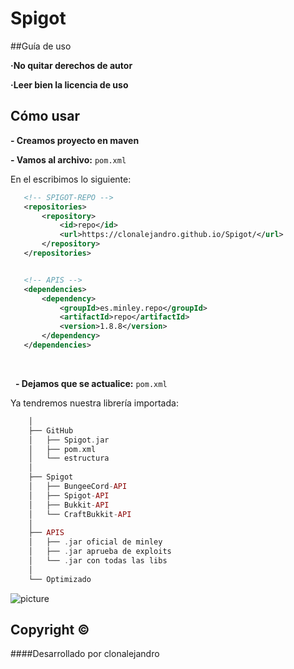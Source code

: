 # Spigot
##Guía de uso

**·No quitar derechos de autor**

**·Leer bien la licencia de uso**


## Cómo usar
**- Creamos proyecto en maven**

**- Vamos al archivo:** `pom.xml`

En el escribimos lo siguiente:

 ```xml
    <!-- SPIGOT-REPO -->
    <repositories>
        <repository>
            <id>repo</id>
            <url>https://clonalejandro.github.io/Spigot/</url>
        </repository>
    </repositories>


    <!-- APIS -->
    <dependencies>
        <dependency>
            <groupId>es.minley.repo</groupId>
            <artifactId>repo</artifactId>
            <version>1.8.8</version>
        </dependency>
    </dependencies>
 ```

<br>

  
**- Dejamos que se actualice:** `pom.xml`

Ya tendremos nuestra librería importada:
 
 ```php
     │
     ├── GitHub
     │   ├── Spigot.jar
     │   ├── pom.xml
     │   └── estructura
     │   
     ├── Spigot
     │   ├── BungeeCord-API
     │   ├── Spigot-API
     │   ├── Bukkit-API
     │   └── CraftBukkit-API     
     │
     ├── APIS
     │   ├── .jar oficial de minley
     │   ├── .jar aprueba de exploits 
     │   └── .jar con todas las libs
     │
     └── Optimizado
 ```
 
 
 
![picture](https://i.imgur.com/1mIWzya.png)


## Copyright ©
####Desarrollado por clonalejandro



    


